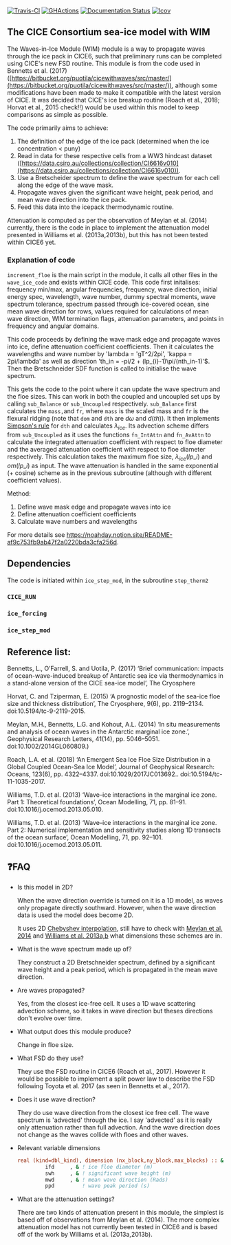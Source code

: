 [![Travis-CI](https://travis-ci.org/CICE-Consortium/CICE.svg?branch=master)](https://travis-ci.org/CICE-Consortium/CICE)
[![GHActions](https://github.com/CICE-Consortium/CICE/workflows/GHActions/badge.svg)](https://github.com/CICE-Consortium/CICE/actions)
[![Documentation Status](https://readthedocs.org/projects/cice-consortium-cice/badge/?version=master)](http://cice-consortium-cice.readthedocs.io/en/master/?badge=master)
[![lcov](https://img.shields.io/endpoint?url=https://apcraig.github.io/coverage.json)](https://apcraig.github.io)

<!--- [![codecov](https://codecov.io/gh/apcraig/Test_CICE_Icepack/branch/master/graph/badge.svg)](https://codecov.io/gh/apcraig/Test_CICE_Icepack) --->

## The CICE Consortium sea-ice model with WIM

The Waves-in-Ice Module (WIM) module is a way to propagate waves through the ice pack in CICE6, such that preliminary runs can be completed using CICE's new FSD routine. This module is from the code used in Bennetts et al. (2017) ([https://bitbucket.org/puotila/cicewithwaves/src/master/](https://bitbucket.org/puotila/cicewithwaves/src/master/)), although some modifications have been made to make it compatible with the latest version of CICE. It was decided that CICE's ice breakup routine (Roach et al., 2018; Horvat et al., 2015 check!!) would be used within this model to keep comparisons as simple as possible. 

The code primarily aims to achieve: 

1. The definition of the edge of the ice pack (determined when the ice concentration < puny)
2. Read in data for these respective cells from a WW3 hindcast dataset ([https://data.csiro.au/collections/collection/CI6616v010](https://data.csiro.au/collections/collection/CI6616v010)).
3. Use a Bretscheider spectrum to define the wave spectrum for each cell along the edge of the wave mask.
4. Propagate waves given the significant wave height, peak period, and mean wave direction into the ice pack.
5. Feed this data into the icepack thermodynamic routine.

Attenuation is computed as per the observation of Meylan et al. (2014) currently, there is the code in place to implement the attenuation model presented in Williams et al. (2013a,2013b), but this has not been tested within CICE6 yet.

### Explanation of code
    
`increment_floe` is the main script in the module, it calls all other files in the `wave_ice_code` and exists within CICE code. This code first initalises: frequency min/max, angular frequencies, frequency, wave direction, initial energy spec, wavelength, wave number, dummy spectral moments, wave spectrum tolerance, spectrum passed through ice-covered ocean, sine mean wave direction for rows, values required for calculations of mean wave direction, WIM termination flags, attenuation parameters, and points in frequency and angular domains.
    
This code proceeds by defining the wave mask edge and propagate waves into ice, define attenuation coefficient coefficients. Then it calculates the wavelengths and wave number by 'lambda = 'gT^2/2pi', 'kappa = 2pi/lambda' as well as direction 'th_in = -pi/2 + (lp_{i}-1)\pi/(nth_in-1)'$. Then the Bretschneider SDF function is called to initialise the wave spectrum. 
    
This gets the code to the point where it can update the wave spectrum and the floe sizes. This can work in both the coupled and uncoupled set ups by calling `sub_Balance` or `sub_Uncoupled` respectively. `sub_Balance` first calculates the `mass,`and  `fr`, where `mass` is the scaled mass and `fr` is the flexural ridging (note that `dom` and `dth` are $d\omega$ and $d(th)$). It then implements [Simpson's rule](https://en.wikipedia.org/wiki/Simpson%27s_rule) for `dth` and calculates $\lambda_{ice}$. Its advection scheme differs from `sub_Uncoupled` as it uses the functions `fn_IntAttn` and `fn_AvAttn` to calculate the integrated attenuation coefficient with respect to floe diameter and the averaged attenuation coefficient with respect to floe diameter respectively. This calculation takes the maximum floe size, $\lambda_{ice}(lp\_i)$ and $om(lp\_i)$ as input.  The wave attenuation is handled in the same exponential (+ cosine) scheme as in the previous subroutine (although with different coefficient values).
    
Method:
1. Define wave mask edge and propagate waves into ice
2. Define attenuation coefficient coefficients
3. Calculate wave numbers and wavelengths    
 
For more details see https://noahday.notion.site/README-af9c753fb9ab47f2a0220bda3cfa256d.        

## Dependencies

The code is initiated within `ice_step_mod`, in the subroutine `step_therm2` 

### `CICE_RUN`

### `ice_forcing`

### `ice_step_mod`

## Reference list:

Bennetts, L., O’Farrell, S. and Uotila, P. (2017) ‘Brief communication: impacts of ocean-wave-induced breakup of Antarctic sea ice via thermodynamics in a stand-alone version of the CICE sea-ice model’, The Cryosphere

Horvat, C. and Tziperman, E. (2015) ‘A prognostic model of the sea-ice floe size and thickness distribution’, The Cryosphere, 9(6), pp. 2119–2134. doi:10.5194/tc-9-2119-2015.

Meylan, M.H., Bennetts, L.G. and Kohout, A.L. (2014) ‘In situ measurements and analysis of ocean waves in the Antarctic marginal ice zone.’, Geophysical Research Letters, 41(14), pp. 5046–5051. doi:10.1002/2014GL060809.)

Roach, L.A. et al. (2018) ‘An Emergent Sea Ice Floe Size Distribution in a Global Coupled Ocean-Sea Ice Model’, Journal of Geophysical Research: Oceans, 123(6), pp. 4322–4337. doi:10.1029/2017JC013692.. doi:10.5194/tc-11-1035-2017.

Williams, T.D. et al. (2013) ‘Wave–ice interactions in the marginal ice zone. Part 1: Theoretical foundations’, Ocean Modelling, 71, pp. 81–91. doi:10.1016/j.ocemod.2013.05.010.

Williams, T.D. et al. (2013) ‘Wave–ice interactions in the marginal ice zone. Part 2: Numerical implementation and sensitivity studies along 1D transects of the ocean surface’, Ocean Modelling, 71, pp. 92–101. doi:10.1016/j.ocemod.2013.05.011.

## ❓FAQ

- Is this model in 2D?
    
    When the wave direction override is turned on it is a 1D model, as waves only propagate directly southward. However, when the wave direction data is used the model does become 2D.
    
    It uses 2D [Chebyshev interpolation](https://www.notion.so/Chebyshev-interpolation-1ebf5c9254504928a367e0d391175f5d), still have to check with [Meylan et al. 2014](https://www.notion.so/Meylan-et-al-2014-2c785c506c784e4c85fa00270fff63ff) and [Williams et al. 2013a,b](https://www.notion.so/Williams-et-al-2013a-b-5eae5120f7164a1ba164154ec1189e9f) what dimensions these schemes are in.
    
- What is the wave spectrum made up of?
    
    They construct a 2D Bretschneider spectrum, defined by a significant wave height and a peak period, which is propagated in the mean wave direction.
    
- Are waves propagated?
    
    Yes, from the closest ice-free cell. It uses a 1D wave scattering advection scheme, so it takes in wave direction but theses directions don't evolve over time.
    
- What output does this module produce?
    
    Change in floe size.
    
- What FSD do they use?
    
    They use the FSD routine in CICE6 (Roach et al., 2017). However it would be possible to implement a split power law to describe the FSD following Toyota et al. 2017 (as seen in Bennetts et al., 2017).
    
- Does it use wave direction?
    
    They do use wave direction from the closest ice free cell. The wave spectrum is 'advected' through the ice. I say 'advected' as it is really only attenuation rather than full advection. And the wave direction does not change as the waves collide with floes and other waves.
    
- Relevant variable dimensions
    
    ```fortran
    real (kind=dbl_kind), dimension (nx_block,ny_block,max_blocks) :: &
             ifd     , & ! ice floe diameter (m)
             swh     , & ! significant wave height (m)
             mwd     , & ! mean wave direction (Rads)
             ppd         ! wave peak period (s)
    ```
    
- What are the attenuation settings?
    
    There are two kinds of attenuation present in this module, the simplest is based off of observations from Meylan et al. (2014). The more complex attenuation model has not currently been tested in CICE6 and is based off of the work by Williams et al. (2013a,2013b).
    
